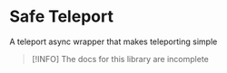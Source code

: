 # Safe Teleport

A teleport async wrapper that makes teleporting simple

> [!INFO]
> The docs for this library are incomplete